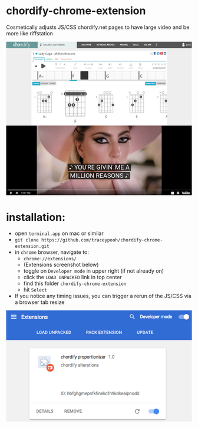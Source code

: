 # chordify-chrome-extension
Cosmetically adjusts JS/CSS chordify.net pages to have large video and be more like riffstation

<img src="screenshot.png"/>


# installation:
- open `terminal.app` on mac or similar
- `git clone https://github.com/traceypooh/chordify-chrome-extension.git`
- in `chrome` browser, navigate to:
  - `chrome://extensions/`
  - (Extensions screenshot below)
  - toggle on `Developer mode` in upper right (if not already on)
  - click the `LOAD UNPACKED` link in top center
  - find this folder `chordify-chrome-extension`
  - hit `Select`
- If you notice any timing issues, you can trigger a rerun of the JS/CSS via a browser tab resize


<img src="chrome-extensions-screenshot.png"/>
